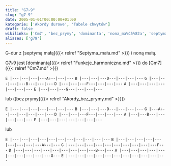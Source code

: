 ```yaml
---
title: "G7♭9"
slug: "g7-9"
date: 2005-01-01T00:00:00+01:00
kategorie: ['Akordy durowe', 'Tabele chwytów']
draft: false
wikilinks: ['Cm7', 'bez_prymy', 'dominanta', 'nona_ma%C5%82a', 'septyma_ma%C5%82a']
aliases: ['g79']
---
```

G-dur z [septymą małą]({{< relref "Septyma_mała.md" >}}) i noną
małą<!-- link nie odnosił się do niczego: 'G7♭9' ('content/książka/G7♭9.md') links to 'nona_mała' ('content/książka/nona_mała.md') and that does not exist -->.

G7♭9 jest [dominantą]({{< relref "Funkcje_harmoniczne.md" >}}) do [Cm7]({{< relref "Cm7.md" >}})

`E |---|---|---|---A♭--|---|---`
`B |---|---|---D---|---|---|---`
`G |---|---|---|---B---|---|---`
`D |---|---|---F---|---|---|---`
`A |---|---|---|---|---|---|---`
`E |---|---|---G---|---|---|---`

lub ([bez prymy]({{< relref "Akordy_bez_prymy.md" >}}))

`E |---|---|---|---|---|---|---`
`B |---|---|---D---|---|---|---`
`G |---A♭--|---|---|---|---|---`
`D |---|---|---F---|---|---|---`
`A |---|---B---|---|---|---|---`
`E |---|---|---|---|---|---|---`

lub

`E |---|---|---|---|---|---|---|---|---|---|---`
`B |---|---|---|---|---|---|---|---|---A♭--|---`
`G |---|---|---|---|---|---|---|---|---|---F---`
`D |---|---|---|---|---|---|---|---|---B---|---`
`A |---|---|---|---|---|---|---|---|---|---G---`
`E |---|---|---|---|---|---|---|---|---|---|---`


